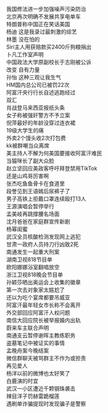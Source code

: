 我国修法进一步加强噪声污染防治  
北京再次明确不发展共享电单车  
特朗普称中国正在笑话美国  
杨迪 这是我录过最刺激的综艺  
林墨 没在怕的  
Siri主人用获赔款买2400斤狗粮捐出  
卜凡工作室声明  
中国政法大学原副校长于志刚被公诉  
改变 自有力量  
孙怡 这种三观让我生气  
HM国内总公司已被罚22次  
阿富汗央行行长自述逃跑经过  
双汇  
肖战登马来西亚报纸头条  
女子称被强奸警方不予立案  
倪萍最好的年龄没穿过连衣裙  
19级大学生的痛  
外卖2个馒头收2次打包费  
kk被群嘲当众离席  
美主持人不解为何美国要接收阿富汗难民  
当猫咪长了副大众脸  
赵立坚回应美政客呼吁拜登禁用TikTok  
还是山鸡哥厉害啊  
张杰吃鱼鱼骨卡在食道里  
段誉见到王语嫣后尿裤子了  
男子高铁上拒戴口罩连续殴打13人  
王源演唱会暂停举行  
孟美岐再跳撑腰名场面  
沈月爸爸在家庭群宣传新剧  
杨幂闺蜜  
武汉全员核酸检测发现网上逃犯  
甘肃一政府人员持刀行凶致2死  
南通发生一起重大刑案  
湖南卫视818节目单  
欧阳娜娜浴室翻唱放空  
浙江卫视818晚会节目单  
孙颖莎晒出奥运会上收集的徽章  
第一次去对象家太尴尬了  
还以为吃个宴席都要吊威亚  
阿富汗最年轻女市长称不会离开  
外交部回应阿富汗人权问题  
南信大回应院长被举报婚内出轨  
蔚来车主联合声明  
南通支云暂停谢晖主教练职务  
盗墓笔记中被证实的事情  
孟晚舟案今晚结案  
微信群聊天被骂群主不作为或担责  
再见爱人  
杨洋以前的微博也太好笑了  
白鹿演的时宜  
武汉一小区遭近千颗钢珠袭击  
辣目洋子罚赫雷跪榴莲  
遇刷单诈骗提现时发现骗子是警察  
